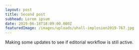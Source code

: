 ```yaml
---
layout: post
title: Second post
subhead: Lorem ipsum
date: 2019-06-18T18:09:00.000Z
featuredImage: /images/uploads/uhall-implosion2019-767.jpg
---
```

Making some updates to see if editorial workflow is still active.
